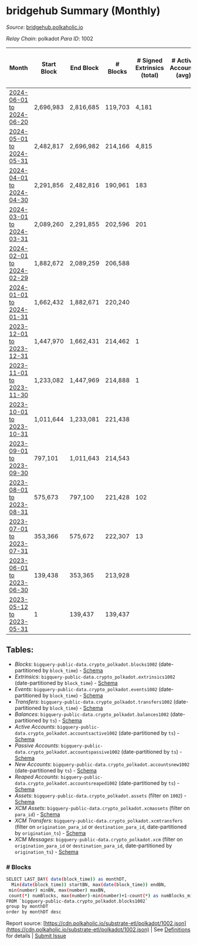 # bridgehub Summary (Monthly)

_Source_: [bridgehub.polkaholic.io](https://bridgehub.polkaholic.io)

*Relay Chain*: polkadot
*Para ID*: 1002



| Month | Start Block | End Block | # Blocks | # Signed Extrinsics (total) | # Active Accounts (avg) | # Addresses with Balances (max) | Issues |
| ----- | ----------- | --------- | -------- | --------------------------- | ----------------------- | ------------------------------- | ------ |
| [2024-06-01 to 2024-06-20](/polkadot/1002-bridgehub/2024-06-30.md) | 2,696,983 | 2,816,685 | 119,703 | 4,181 |  | 44 | -   |   
| [2024-05-01 to 2024-05-31](/polkadot/1002-bridgehub/2024-05-31.md) | 2,482,817 | 2,696,982 | 214,166 | 4,815 |  | 41 | -   |   
| [2024-04-01 to 2024-04-30](/polkadot/1002-bridgehub/2024-04-30.md) | 2,291,856 | 2,482,816 | 190,961 | 183 |  | 36 | -   |   
| [2024-03-01 to 2024-03-31](/polkadot/1002-bridgehub/2024-03-31.md) | 2,089,260 | 2,291,855 | 202,596 | 201 |  | 28 | -   |   
| [2024-02-01 to 2024-02-29](/polkadot/1002-bridgehub/2024-02-29.md) | 1,882,672 | 2,089,259 | 206,588 |  |  | 19 | -   |   
| [2024-01-01 to 2024-01-31](/polkadot/1002-bridgehub/2024-01-31.md) | 1,662,432 | 1,882,671 | 220,240 |  |  | 19 | -   |   
| [2023-12-01 to 2023-12-31](/polkadot/1002-bridgehub/2023-12-31.md) | 1,447,970 | 1,662,431 | 214,462 | 1 |  | 19 | -   |   
| [2023-11-01 to 2023-11-30](/polkadot/1002-bridgehub/2023-11-30.md) | 1,233,082 | 1,447,969 | 214,888 | 1 |  | 17 | -   |   
| [2023-10-01 to 2023-10-31](/polkadot/1002-bridgehub/2023-10-31.md) | 1,011,644 | 1,233,081 | 221,438 |  |  | 17 | -   |   
| [2023-09-01 to 2023-09-30](/polkadot/1002-bridgehub/2023-09-30.md) | 797,101 | 1,011,643 | 214,543 |  |  | 17 | -   |   
| [2023-08-01 to 2023-08-31](/polkadot/1002-bridgehub/2023-08-31.md) | 575,673 | 797,100 | 221,428 | 102 |  | 17 | -   |   
| [2023-07-01 to 2023-07-31](/polkadot/1002-bridgehub/2023-07-31.md) | 353,366 | 575,672 | 222,307 | 13 |  | 10 | -   |   
| [2023-06-01 to 2023-06-30](/polkadot/1002-bridgehub/2023-06-30.md) | 139,438 | 353,365 | 213,928 |  |  | 1 | -   |   
| [2023-05-12 to 2023-05-31](/polkadot/1002-bridgehub/2023-05-31.md) | 1 | 139,437 | 139,437 |  |  |  | -   |   

## Tables:

* _Blocks_: `bigquery-public-data.crypto_polkadot.blocks1002` (date-partitioned by `block_time`) - [Schema](/schema/balances.json)
* _Extrinsics_: `bigquery-public-data.crypto_polkadot.extrinsics1002` (date-partitioned by `block_time`) - [Schema](/schema/extrinsics.json)
* _Events_: `bigquery-public-data.crypto_polkadot.events1002` (date-partitioned by `block_time`) - [Schema](/schema/events.json)
* _Transfers_: `bigquery-public-data.crypto_polkadot.transfers1002` (date-partitioned by `block_time`) - [Schema](/schema/transfers.json)
* _Balances_: `bigquery-public-data.crypto_polkadot.balances1002` (date-partitioned by `ts`) - [Schema](/schema/balances.json)
* _Active Accounts_: `bigquery-public-data.crypto_polkadot.accountsactive1002` (date-partitioned by `ts`) - [Schema](/schema/accountsactive.json)
* _Passive Accounts_: `bigquery-public-data.crypto_polkadot.accountspassive1002` (date-partitioned by `ts`) - [Schema](/schema/accountspassive.json)
* _New Accounts_: `bigquery-public-data.crypto_polkadot.accountsnew1002` (date-partitioned by `ts`) - [Schema](/schema/accountsnew.json)
* _Reaped Accounts_: `bigquery-public-data.crypto_polkadot.accountsreaped1002` (date-partitioned by `ts`) - [Schema](/schema/accountsreaped.json)
* _Assets_: `bigquery-public-data.crypto_polkadot.assets` (filter on `1002`) - [Schema](/schema/assets.json)
* _XCM Assets_: `bigquery-public-data.crypto_polkadot.xcmassets` (filter on `para_id`) - [Schema](/schema/xcmassets.json)
* _XCM Transfers_: `bigquery-public-data.crypto_polkadot.xcmtransfers` (filter on `origination_para_id` or `destination_para_id`, date-partitioned by `origination_ts`) - [Schema](/schema/xcmtransfers.json)
* _XCM Messages_: `bigquery-public-data.crypto_polkadot.xcm` (filter on `origination_para_id` or `destination_para_id`, date-partitioned by `origination_ts`) - [Schema](/schema/xcm.json)

### # Blocks
```bash
SELECT LAST_DAY( date(block_time)) as monthDT,
  Min(date(block_time)) startBN, max(date(block_time)) endBN, 
 min(number) minBN, max(number) maxBN, 
 count(*) numBlocks, max(number)-min(number)+1-count(*) as numBlocks_missing 
FROM `bigquery-public-data.crypto_polkadot.blocks1002` 
group by monthDT 
order by monthDT desc
```


Report source: [https://cdn.polkaholic.io/substrate-etl/polkadot/1002.json](https://cdn.polkaholic.io/substrate-etl/polkadot/1002.json) | See [Definitions](/DEFINITIONS.md) for details | [Submit Issue](https://github.com/colorfulnotion/substrate-etl/issues)
